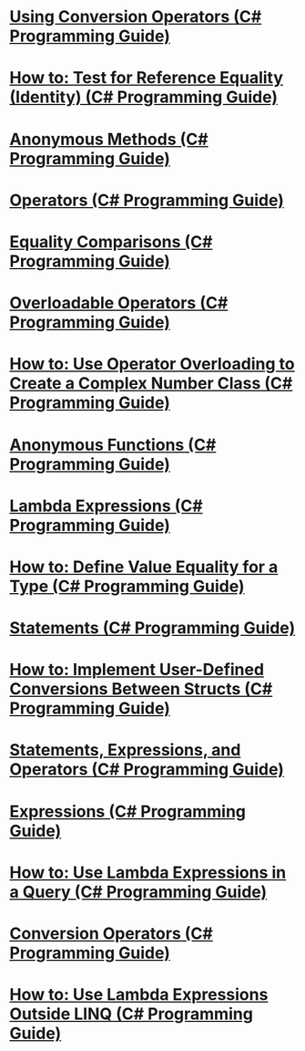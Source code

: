 # [Using Conversion Operators (C# Programming Guide)](using-conversion-operators.md)
# [How to: Test for Reference Equality (Identity) (C# Programming Guide)](how-to-test-for-reference-equality-identity.md)
# [Anonymous Methods (C# Programming Guide)](anonymous-methods.md)
# [Operators (C# Programming Guide)](operators.md)
# [Equality Comparisons (C# Programming Guide)](equality-comparisons.md)
# [Overloadable Operators (C# Programming Guide)](overloadable-operators.md)
# [How to: Use Operator Overloading to Create a Complex Number Class (C# Programming Guide)](how-to-use-operator-overloading-to-create-a-complex-number-class.md)
# [Anonymous Functions (C# Programming Guide)](anonymous-functions.md)
# [Lambda Expressions (C# Programming Guide)](lambda-expressions.md)
# [How to: Define Value Equality for a Type (C# Programming Guide)](how-to-define-value-equality-for-a-type.md)
# [Statements (C# Programming Guide)](statements.md)
# [How to: Implement User-Defined Conversions Between Structs (C# Programming Guide)](how-to-implement-user-defined-conversions-between-structs.md)
# [Statements, Expressions, and Operators (C# Programming Guide)](index.md)
# [Expressions (C# Programming Guide)](expressions.md)
# [How to: Use Lambda Expressions in a Query (C# Programming Guide)](how-to-use-lambda-expressions-in-a-query.md)
# [Conversion Operators (C# Programming Guide)](conversion-operators.md)
# [How to: Use Lambda Expressions Outside LINQ (C# Programming Guide)](how-to-use-lambda-expressions-outside-linq.md)
